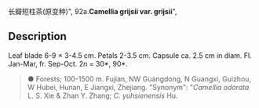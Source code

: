 长瓣短柱茶(原变种)",
92a.**Camellia grijsii var. grijsii**",

## Description
Leaf blade 6-9 × 3-4.5 cm. Petals 2-3.5 cm. Capsule ca. 2.5 cm in diam. Fl. Jan-Mar, fr. Sep-Oct. 2*n* = 30*, 90*.

> ●  Forests; 100-1500 m. Fujian, NW Guangdong, N Guangxi, Guizhou, W Hubei, Hunan, E Jiangxi, Zhejiang.
  "Synonym": "*Camellia odorata* L. S. Xie &amp; Zhan Y. Zhang; *C. yuhsienensis* Hu.
